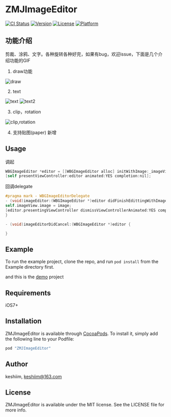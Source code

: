 # ZMJImageEditor

[![CI Status](http://img.shields.io/travis/keshiim/ZMJImageEditor.svg?style=flat)](https://travis-ci.org/keshiim/ZMJImageEditor)
[![Version](https://img.shields.io/cocoapods/v/ZMJImageEditor.svg?style=flat)](http://cocoapods.org/pods/ZMJImageEditor)
[![License](https://img.shields.io/cocoapods/l/ZMJImageEditor.svg?style=flat)](http://cocoapods.org/pods/ZMJImageEditor)
[![Platform](https://img.shields.io/cocoapods/p/ZMJImageEditor.svg?style=flat)](http://cocoapods.org/pods/ZMJImageEditor)

## 功能介绍
剪裁、涂鸦、文字。各种旋转各种好完，如果有bug，欢迎issue，下面是几个介绍功能的GIF

1. draw功能

![draw](https://github.com/keshiim/Swift_learn_CoreGraphics/blob/master/screenshot/draw.gif)


2. text

![text](https://github.com/keshiim/Swift_learn_CoreGraphics/blob/master/screenshot/text.gif)
![text2](https://github.com/keshiim/Swift_learn_CoreGraphics/blob/master/screenshot/text2.gif)

3. clip，rotation

![clip,rotation](https://github.com/keshiim/Swift_learn_CoreGraphics/blob/master/screenshot/clip.gif)

4. 支持贴图(paper) 新增

## Usage

调起

``` Objective-c
WBGImageEditor *editor = [[WBGImageEditor alloc] initWithImage:_imageView.image delegate:self];
[self presentViewController:editor animated:YES completion:nil];
```
回调delegate

``` Objective-c
#pragma mark - WBGImageEditorDelegate
- (void)imageEditor:(WBGImageEditor *)editor didFinishEdittingWithImage:(UIImage *)image {
self.imageView.image = image;
[editor.presentingViewController dismissViewControllerAnimated:YES completion:nil];
}

- (void)imageEditorDidCancel:(WBGImageEditor *)editor {

}
```

## Example

To run the example project, clone the repo, and run `pod install` from the Example directory first.

and this is the [demo](https://github.com/keshiim/ZMJImageEditorDemo) project

## Requirements

iOS7+

## Installation

ZMJImageEditor is available through [CocoaPods](http://cocoapods.org). To install
it, simply add the following line to your Podfile:

```ruby
pod "ZMJImageEditor"
```

## Author

keshiim, keshiim@163.com

## License

ZMJImageEditor is available under the MIT license. See the LICENSE file for more info.
